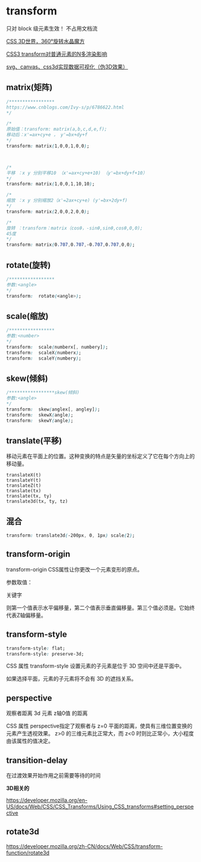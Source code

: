 # transform

只对 block 级元素生效！
不占用文档流

[CSS 3D世界，360°旋转水晶魔方](https://juejin.cn/post/7031346953304670244)

[CSS3 transform对普通元素的N多渲染影响](https://www.zhangxinxu.com/wordpress/2015/05/css3-transform-affect/)

[svg、canvas、css3d实现数据可视化（伪3D效果）](https://juejin.cn/post/6844903674146193421)

## matrix(矩阵)

```css
/*****************
https://www.cnblogs.com/Ivy-s/p/6786622.html
*/

/*
原始值：transform: matrix(a,b,c,d,e,f);
移动后：x'=ax+cy+e ， y'=bx+dy+f
*/
transform: matrix(1,0,0,1,0,0);



/*
平移 ：x y 分别平移10 （x'=ax+cy+e+10) （y'=bx+dy+f+10）
*/
transform: matrix(1,0,0,1,10,10);

/*
缩放 ：x y 分别缩放2（x'=2ax+cy+e) (y'=bx+2dy+f)
*/
transform: matrix(2,0,0,2,0,0);

/*
旋转 ：transform：matrix（cosθ，-sinθ,sinθ,cosθ,0,0);
45度
*/
transform: matrix(0.707,0.707,-0.707,0.707,0,0);
```

## rotate(旋转)

```css
/*****************
参数:<angle>
*/
transform:  rotate(<angle>);
```

## scale(缩放)

```css
/*****************
参数:<number>
*/  
transform:  scale(numberx[, numbery]);  
transform:  scaleX(numberx);
transform:  scaleY(numbery);
```

## skew(倾斜)

```css
/*****************skew(倾斜)
参数:<angle>
*/  
transform:  skew(anglex[, angley]);
transform:  skewX(angle);
transform:  skewY(angle);
```

## translate(平移)

移动元素在平面上的位置。这种变换的特点是矢量的坐标定义了它在每个方向上的移动量。

```
translateX(t)
translateY(t)
translateZ(t)
translate(tx)
translate(tx, ty)
translate3d(tx, ty, tz)
```

## 混合

```css
transform: translate3d(-200px, 0, 1px) scale(2);
```

## transform-origin

transform-origin CSS属性让你更改一个元素变形的原点。

参数取值：

关键字

则第一个值表示水平偏移量，第二个值表示垂直偏移量。第三个值必须是<length>。它始终代表Z轴偏移量。

## transform-style

```css
transform-style: flat;
transform-style: preserve-3d;
```

CSS 属性 transform-style 设置元素的子元素是位于 3D 空间中还是平面中。

如果选择平面，元素的子元素将不会有 3D 的遮挡关系。

## perspective

观察者距离 3d 元素 z轴0值 的距离

CSS 属性 perspective指定了观察者与 z=0 平面的距离，使具有三维位置变换的元素产生透视效果。 z>0 的三维元素比正常大，而 z<0 时则比正常小，大小程度由该属性的值决定。

## transition-delay

在过渡效果开始作用之前需要等待的时间

**3D相关的**

<https://developer.mozilla.org/en-US/docs/Web/CSS/CSS_Transforms/Using_CSS_transforms#setting_perspective>

## rotate3d

<https://developer.mozilla.org/zh-CN/docs/Web/CSS/transform-function/rotate3d>
